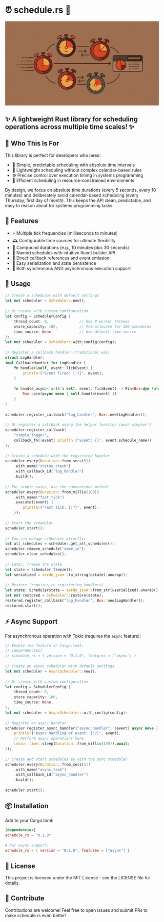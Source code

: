 # ⏰ schedule.rs 🚀

<p align="center">
  <img src="assets/banner.jpg" alt="Schedule.rs Banner" width="800"/>
</p>

## ✨ A lightweight Rust library for scheduling operations across multiple time scales! ✨

## 👥 Who This Is For

This library is perfect for developers who need:
- 🎯 Simple, predictable scheduling with absolute time intervals
- 🧩 Lightweight scheduling without complex calendar-based rules
- ⚙️ Precise control over execution timing in systems programming
- 🔧 Efficient scheduling in resource-constrained environments

By design, we focus on absolute time durations (every 5 seconds, every 10 minutes) and deliberately avoid calendar-based scheduling (every Thursday, first day of month). This keeps the API clean, predictable, and easy to reason about for systems programming tasks.

## 🎯 Features

- ⚡ Multiple tick frequencies (milliseconds to minutes)
- 🕰️ Configurable time sources for ultimate flexibility
- 🔄 Compound durations (e.g., 10 minutes plus 30 seconds)
- 📝 Named schedules with intuitive fluent builder API
- 🔗 Direct callback references and event emission
- 💾 Easy serialization and state persistence
- 🔄 Both synchronous AND asynchronous execution support

## 🚀 Usage

```rust
// Create a scheduler with default settings
let mut scheduler = Scheduler::new();

// Or create with custom configuration
let config = SchedulerConfig {
    thread_count: 8,              // Use 8 worker threads
    store_capacity: 100,          // Pre-allocate for 100 schedules
    time_source: None,            // Use default time source
};
let mut scheduler = Scheduler::with_config(config);

// Register a callback handler (traditional way)
struct LogHandler;
impl CallbackHandler for LogHandler {
    fn handle(&self, event: TickEvent) {
        println!("Event fired: {:?}", event);
    }
    
    fn handle_async<'a>(&'a self, event: TickEvent) -> Pin<Box<dyn Future<Output = ()> + Send + 'a>> {
        Box::pin(async move { self.handle(event) })
    }
}

scheduler.register_callback("log_handler", Box::new(LogHandler));

// Or register a callback using the helper function (much simpler!)
scheduler.register_callback(
    "simple_logger", 
    callback_fn(|event| println!("Event: {}", event.schedule_name))
);

// Create a schedule with the registered handler
scheduler.every(Duration::from_secs(5))
    .with_name("status_check")
    .with_callback_id("log_handler")
    .build();

// For simple cases, use the convenience method
scheduler.every(Duration::from_millis(100))
    .with_name("fast_tick")
    .execute(|event| {
        println!("Fast tick: {:?}", event);
    });

// Start the scheduler
scheduler.start();

// You can manage schedules directly:
let all_schedules = scheduler.get_all_schedules();
scheduler.remove_schedule("some_id");
scheduler.clear_schedules();

// Later, freeze the state
let state = scheduler.freeze();
let serialized = serde_json::to_string(&state).unwrap();

// Restore (requires re-registering handlers)
let state: SchedulerState = serde_json::from_str(&serialized).unwrap();
let mut restored = Scheduler::restore(state);
restored.register_callback("log_handler", Box::new(LogHandler));
restored.start();
```

## ⚡ Async Support

For asynchronous operation with Tokio (requires the `async` feature):

```rust
// Enable the feature in Cargo.toml:
// [dependencies]
// schedule_rs = { version = "0.1.0", features = ["async"] }

// Create an async scheduler with default settings
let mut scheduler = AsyncScheduler::new();

// Or create with custom configuration
let config = SchedulerConfig {
    thread_count: 8,
    store_capacity: 100,
    time_source: None,
};
let mut scheduler = AsyncScheduler::with_config(config);

// Register an async handler
scheduler.register_async_handler("async_handler", |event| async move {
    println!("Async handling of event: {:?}", event);
    // Perform async operations here
    tokio::time::sleep(Duration::from_millis(100)).await;
});

// Create and start schedules as with the sync scheduler
scheduler.every(Duration::from_secs(1))
    .with_name("async_task")
    .with_callback_id("async_handler")
    .build();

scheduler.start();
```

## 📦 Installation

Add to your Cargo.toml:

```toml
[dependencies]
schedule_rs = "0.1.0"

# For async support:
schedule_rs = { version = "0.1.0", features = ["async"] }
```

## 📄 License

This project is licensed under the MIT License - see the LICENSE file for details.

## 🎉 Contribute

Contributions are welcome! Feel free to open issues and submit PRs to make schedule.rs even better!